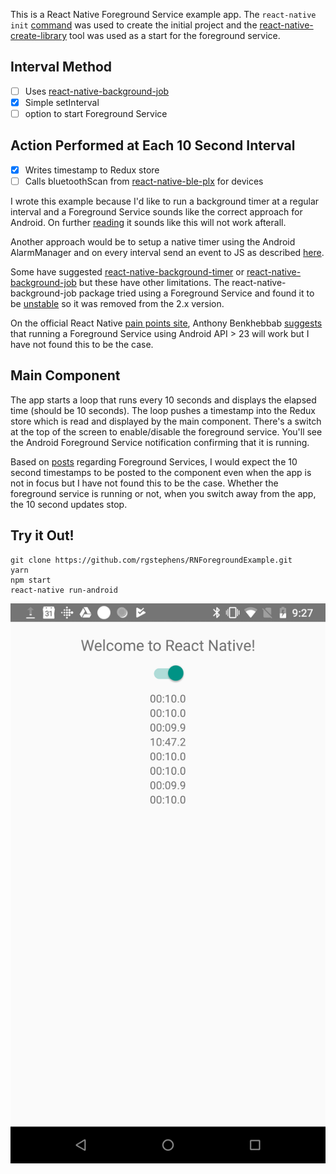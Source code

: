 This is a React Native Foreground Service example app.  The `react-native init` [command](https://facebook.github.io/react-native/docs/getting-started.html) was used to create the initial project and the [react-native-create-library](https://github.com/frostney/react-native-create-library) tool was used as a start for the foreground service.

## Interval Method

- [ ] Uses [react-native-background-job](https://github.com/vikeri/react-native-background-job)
- [x] Simple setInterval
- [ ] option to start Foreground Service

## Action Performed at Each 10 Second Interval

- [x] Writes timestamp to Redux store
- [ ] Calls bluetoothScan from [react-native-ble-plx](https://github.com/Polidea/react-native-ble-plx) for devices

I wrote this example because I'd like to run a background timer at a regular interval and a Foreground Service sounds like the correct approach for Android. On further [reading](https://react-native.canny.io/feature-requests/p/background-timer-execution) it sounds like this will not work afterall.

Another approach would be to setup a native timer using the Android AlarmManager and on every interval send an event to JS as described [here](https://facebook.github.io/react-native/docs/native-modules-android.html#sending-events-to-javascript).

Some have suggested [react-native-background-timer](https://www.npmjs.com/package/react-native-background-timer) or [react-native-background-job](https://github.com/vikeri/react-native-background-job) but these have other limitations. The react-native-background-job package tried using a Foreground Service and found it to be [unstable](https://github.com/vikeri/react-native-background-job/issues/39) so it was removed from the 2.x version.

On the official React Native [pain points site](https://react-native.canny.io), Anthony Benkhebbab [suggests](https://react-native.canny.io/feature-requests/p/background-timer-execution) that running a Foreground Service using Android API > 23 will work but I have not found this to be the case.

## Main Component

The app starts a loop that runs every 10 seconds and displays the elapsed time (should be 10 seconds). The loop pushes a timestamp into the Redux store which is read and displayed by the main component. There's a switch at the top of the screen to enable/disable the foreground service. You'll see the Android Foreground Service notification confirming that it is running.

Based on [posts](https://github.com/Polidea/react-native-ble-plx/issues/217) regarding Foreground Services, I would expect the 10 second timestamps to be posted to the component even when the app is not in focus but I have not found this to be the case. Whether the foreground service is running or not, when you switch away from the app, the 10 second updates stop.

## Try it Out!

```
git clone https://github.com/rgstephens/RNForegroundExample.git
yarn
npm start
react-native run-android
```

![Screenshot](screenshot.png)
